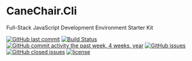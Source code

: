# CaneChair.Cli
Full-Stack JavaScript Development Environment Starter Kit

[![GitHub last commit](https://img.shields.io/github/last-commit/simon8029/CaneChair.StarterKit.svg)]() [![Build Status](https://travis-ci.org/simon8029/CaneChair.StarterKit.svg?branch=master)](https://travis-ci.org/simon8029/CaneChair.StarterKit) [![GitHub commit activity the past week, 4 weeks, year](https://img.shields.io/github/commit-activity/4w/simon8029/CaneChair.StarterKit.svg)]() [![GitHub issues](https://img.shields.io/github/issues/simon8029/CaneChair.StarterKit.svg)]() [![GitHub closed issues](https://img.shields.io/github/issues-closed/simon8029/CaneChair.StarterKit.svg?colorB=green)]() [![license](https://img.shields.io/github/license/simon8029/CaneChair.StarterKit.svg)]() 
